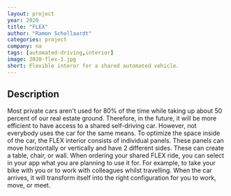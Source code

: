 ```yaml
---
layout: project
year: 2020
title: "FLEX"
author: "Ramon Schollaardt"
categories: project
company: na
tags: [automated-driving,interior]
image: 2020-flex-1.jpg
short: Flexible interor for a shared automated vehicle.
---
```


## Description
Most private cars aren't used for 80% of the time while taking up about 50 percent of our real estate ground. Therefore, in the future, it will be more efficient to have access to a shared self-driving car. However, not everybody uses the car for the same means. To optimize the space inside of the car, the FLEX interior consists of individual panels. These panels can move horizontally or vertically and have 2 different sides. These can create a table, chair, or wall. When ordering your shared FLEX ride, you can select in your app what you are planning to use it for. For example, to take your bike with you or to work with colleagues whilst travelling. When the car arrives, it will transform itself into the right configuration for you to work, move, or meet.